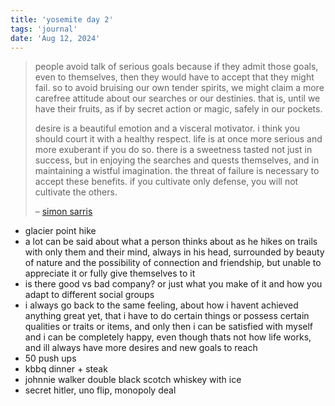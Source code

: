 ```yaml
---
title: 'yosemite day 2'
tags: 'journal'
date: 'Aug 12, 2024'
---
```


> people avoid talk of serious goals because if they admit those goals, even to themselves, then they would have to accept that they might fail. so to avoid bruising our own tender spirits, we might claim a more carefree attitude about our searches or our destinies. that is, until we have their fruits, as if by secret action or magic, safely in our pockets.
>
> desire is a beautiful emotion and a visceral motivator. i think you should court it with a healthy respect. life is at once more serious and more exuberant if you do so. there is a sweetness tasted not just in success, but in enjoying the searches and quests themselves, and in maintaining a wistful imagination. the threat of failure is necessary to accept these benefits. if you cultivate only defense, you will not cultivate the others.
>
> – [simon sarris](https://map.simonsarris.com/p/quests-failure-desire)

- glacier point hike
- a lot can be said about what a person thinks about as he hikes on trails with only them and their mind, always in his head, surrounded by beauty of nature and the possibility of connection and friendship, but unable to appreciate it or fully give themselves to it
- is there good vs bad company? or just what you make of it and how you adapt to different social groups
- i always go back to the same feeling, about how i havent achieved anything great yet, that i have to do certain things or possess certain qualities or traits or items, and only then i can be satisfied with myself and i can be completely happy, even though thats not how life works, and ill always have more desires and new goals to reach
- 50 push ups
- kbbq dinner + steak
- johnnie walker double black scotch whiskey with ice
- secret hitler, uno flip, monopoly deal
